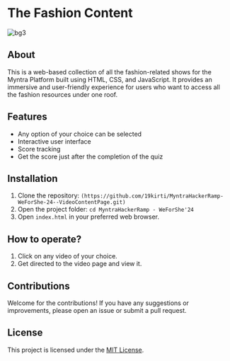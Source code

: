 # The Fashion Content 

![bg3](https://github.com/user-attachments/assets/e8666f20-0c97-41a4-ba27-b98b5c88dfcf)


## About 

This is a web-based collection of all the fashion-related shows for the Myntra Platform built using HTML, CSS, and JavaScript. It provides an immersive and user-friendly experience for users who want to access all the fashion resources under one roof.

## Features  

- Any option of your choice can be selected
- Interactive user interface
- Score tracking
- Get the score just after the completion of the quiz

## Installation  

1. Clone the repository: `(https://github.com/19kirti/MyntraHackerRamp-WeForShe-24--VideoContentPage.git)`
2. Open the project folder: `cd MyntraHackerRamp - WeForShe'24`
3. Open `index.html` in your preferred web browser.

## How to operate?

1. Click on any video of your choice.
2. Get directed to the video page and view it.

## Contributions

Welcome for the contributions! If you have any suggestions or improvements, please open an issue or submit a pull request.

## License

This project is licensed under the [MIT License](LICENSE).
